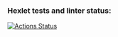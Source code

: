 ### Hexlet tests and linter status:
[![Actions Status](https://github.com/Daniil101089/qa-engineer-project-84/actions/workflows/hexlet-check.yml/badge.svg)](https://github.com/Daniil101089/qa-engineer-project-84/actions)